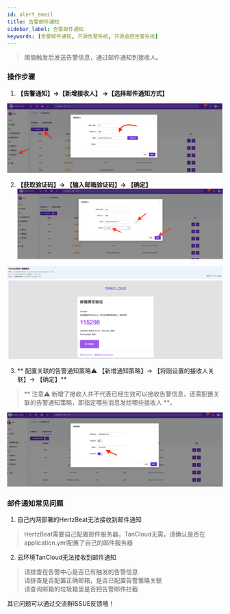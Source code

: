 ```yaml
---
id: alert_email  
title: 告警邮件通知      
sidebar_label: 告警邮件通知   
keywords: [告警邮件通知, 开源告警系统, 开源监控告警系统]
---
```


> 阈值触发后发送告警信息，通过邮件通知到接收人。      

### 操作步骤   

1. **【告警通知】->【新增接收人】 ->【选择邮件通知方式】** 

![email](/img/docs/help/alert-notice-1.png)   

2. **【获取验证码】-> 【输入邮箱验证码】-> 【确定】**   
![email](/img/docs/help/alert-notice-2.png)    

![email](/img/docs/help/alert-notice-3.png)   

3. ** 配置关联的告警通知策略⚠️ 【新增通知策略】-> 【将刚设置的接收人关联】-> 【确定】**  

> ** 注意⚠️ 新增了接收人并不代表已经生效可以接收告警信息，还需配置关联的告警通知策略，即指定哪些消息发给哪些接收人 **。   

![email](/img/docs/help/alert-notice-4.png)    


### 邮件通知常见问题   

1. 自己内网部署的HertzBeat无法接收到邮件通知   
> HertzBeat需要自己配置邮件服务器，TanCloud无需，请确认是否在application.yml配置了自己的邮件服务器     

2. 云环境TanCloud无法接收到邮件通知  
> 请排查在告警中心是否已有触发的告警信息   
> 请排查是否配置正确邮箱，是否已配置告警策略关联  
> 请查询邮箱的垃圾箱里是否把告警邮件拦截     

其它问题可以通过交流群ISSUE反馈哦！  
